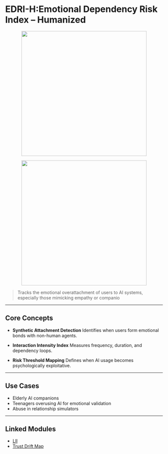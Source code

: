 # EDRI-H:Emotional Dependency Risk Index – Humanized

<p align="center">
<img src="../assets/images/edri-h-dependency-ladder.png" width="400">
</p>
<p align="center">
<img src="https://github.com/frameworklori/lori-framework-site/edri-h-dependency-ladder.png?raw=true" width="400">
</p>

> Tracks the emotional overattachment of users to AI systems, especially those mimicking empathy or companio

---

## Core Concepts

- **Synthetic Attachment Detection**
Identifies when users form emotional bonds with non-human agents.

- **Interaction Intensity Index**
Measures frequency, duration, and dependency loops.

- **Risk Threshold Mapping**
Defines when AI usage becomes psychologically exploitative.

---

## Use Cases

- Elderly AI companions
- Teenagers overusing AI for emotional validation
- Abuse in relationship simulators

---

## Linked Modules

- [LII](LII.md)
- [Trust Drift Map](TrustDrift.md)
